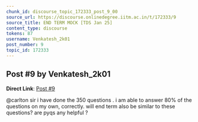 ```yaml
---
chunk_id: discourse_topic_172333_post_9_00
source_url: https://discourse.onlinedegree.iitm.ac.in/t/172333/9
source_title: END TERM MOCK [TDS Jan 25]
content_type: discourse
tokens: 87
username: Venkatesh_2k01
post_number: 9
topic_id: 172333
---
```


## Post #9 by Venkatesh_2k01

**Direct Link**: [Post #9](https://discourse.onlinedegree.iitm.ac.in/t/172333/9)

@carlton sir i have done the 350 questions . i am able to answer 80% of the questions on my own, correctly. will end term also be similar to these questions? are pyqs any helpful ?
